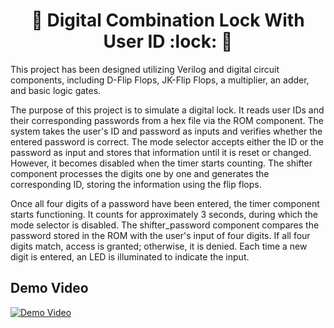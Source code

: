 <h1 align="center"> 🧙 Digital Combination Lock With User ID :lock: 🧙 </h1>

This project has been designed utilizing Verilog and digital circuit components, including D-Flip Flops, JK-Flip Flops, a multiplier, an adder, and basic logic gates. 

The purpose of this project is to simulate a digital lock. It reads user IDs and their corresponding passwords from a hex file via the ROM component. The system takes the user's ID and password as inputs and verifies whether the entered password is correct. The mode selector accepts either the ID or the password as input and stores that information until it is reset or changed. However, it becomes disabled when the timer starts counting. The shifter component processes the digits one by one and generates the corresponding ID, storing the information using the flip flops.

Once all four digits of a password have been entered, the timer component starts functioning. It counts for approximately 3 seconds, during which the mode selector is disabled. The shifter_password component compares the password stored in the ROM with the user's input of four digits. If all four digits match, access is granted; otherwise, it is denied. Each time a new digit is entered, an LED is illuminated to indicate the input.
 
## Demo Video

[![Demo Video](https://user-images.githubusercontent.com/75041108/245889689-77954678-109c-438a-b008-d63ba7d5b567.png)](https://drive.google.com/file/d/1__5bgiNirutrl2GmQda1bW-J0Dq_gdUv/view?usp=sharing)
